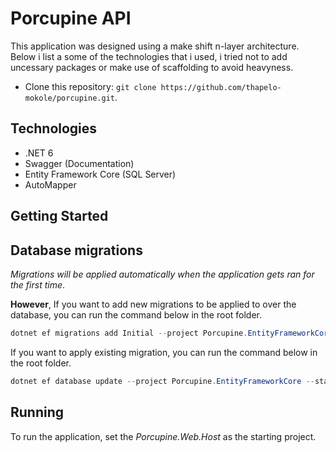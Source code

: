 
# **Porcupine API**

This application was designed using a make shift n-layer architecture.
Below i list a some of the technologies that i used, i tried not to add uncessary packages or make use of scaffolding to avoid heavyness.

* Clone this repository: `git clone https://github.com/thapelo-mokole/porcupine.git`.

## Technologies
- .NET 6
- Swagger (Documentation)
- Entity Framework Core (SQL Server)
- AutoMapper

## **Getting Started**

## Database migrations

*Migrations will be applied automatically when the application gets ran for the first time*. 

**However**, If you want to add new migrations to be applied to over the database, you can run the command below in the root folder.

```c#
dotnet ef migrations add Initial --project Porcupine.EntityFrameworkCore -o Migrations --startup-project Porcupine.Web.Host
```

If you want to apply existing migration, you can run the command below in the root folder.
```c#
dotnet ef database update --project Porcupine.EntityFrameworkCore --startup-project Porcupine.Web.Host
```


## Running

To run the application, set the *Porcupine.Web.Host* as the starting project.
